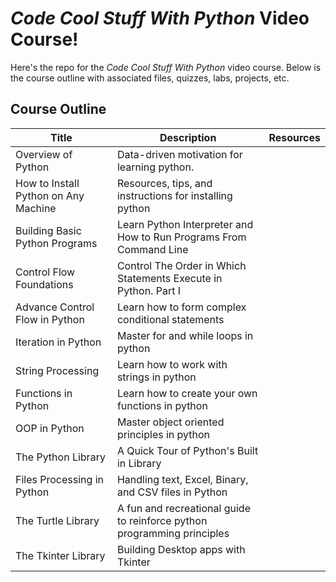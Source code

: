 # *Code Cool Stuff With Python* Video Course!

Here's the repo for the *Code Cool Stuff With Python* video course. Below is the course outline with associated files, quizzes, labs, projects,  etc. 

## Course Outline

| Title | Description       |  Resources  |
|--|--| -- |
| Overview of Python |  Data-driven motivation for learning python.
| How to Install Python on Any Machine  | Resources, tips, and instructions for installing python  |    |
| Building Basic Python Programs | Learn Python Interpreter and How to Run Programs From Command Line |    |
|Control Flow Foundations  | Control The Order in Which Statements Execute in Python. Part I  |    |
| Advance Control Flow in Python | Learn how to form complex conditional statements |    |
|Iteration in Python  | Master for and while loops in python  |    |
|String Processing	| Learn how to work with strings in python	|
| Functions in Python | Learn how to create your own functions in python  |    |
|OOP in Python	| Master object oriented principles in python	|	
|The Python Library	| A Quick Tour of Python's Built in Library	|
| Files Processing in Python	| Handling text, Excel, Binary, and CSV files in Python	|
| The Turtle Library | A fun and recreational guide to reinforce python programming principles	|	|
| The Tkinter Library| Building Desktop apps with Tkinter|